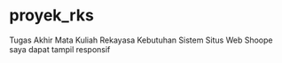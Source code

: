 # proyek_rks
Tugas Akhir Mata Kuliah Rekayasa Kebutuhan Sistem Situs Web Shoope saya dapat tampil responsif
